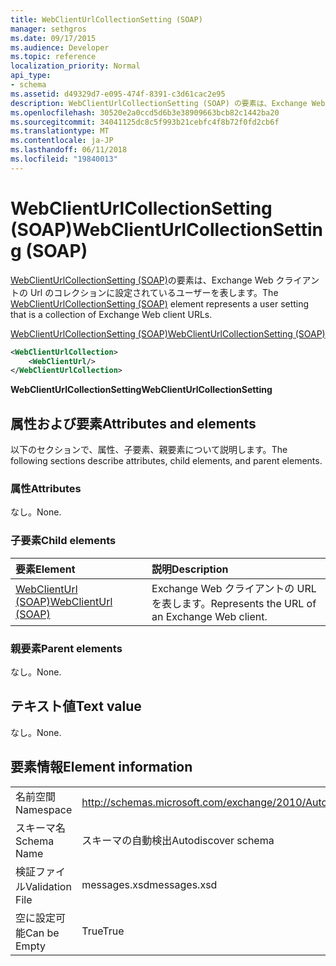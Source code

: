 ```yaml
---
title: WebClientUrlCollectionSetting (SOAP)
manager: sethgros
ms.date: 09/17/2015
ms.audience: Developer
ms.topic: reference
localization_priority: Normal
api_type:
- schema
ms.assetid: d49329d7-e095-474f-8391-c3d61cac2e95
description: WebClientUrlCollectionSetting (SOAP) の要素は、Exchange Web クライアントの Url のコレクションに設定されているユーザーを表します。
ms.openlocfilehash: 30520e2a0ccd5d6b3e38909663bcb82c1442ba20
ms.sourcegitcommit: 34041125dc8c5f993b21cebfc4f8b72f0fd2cb6f
ms.translationtype: MT
ms.contentlocale: ja-JP
ms.lasthandoff: 06/11/2018
ms.locfileid: "19840013"
---
```

# <a name="webclienturlcollectionsetting-soap"></a><span data-ttu-id="f8eaf-103">WebClientUrlCollectionSetting (SOAP)</span><span class="sxs-lookup"><span data-stu-id="f8eaf-103">WebClientUrlCollectionSetting (SOAP)</span></span>

<span data-ttu-id="f8eaf-104">[WebClientUrlCollectionSetting (SOAP)](webclienturlcollectionsetting-soap.md)の要素は、Exchange Web クライアントの Url のコレクションに設定されているユーザーを表します。</span><span class="sxs-lookup"><span data-stu-id="f8eaf-104">The [WebClientUrlCollectionSetting (SOAP)](webclienturlcollectionsetting-soap.md) element represents a user setting that is a collection of Exchange Web client URLs.</span></span> 
  
[<span data-ttu-id="f8eaf-105">WebClientUrlCollectionSetting (SOAP)</span><span class="sxs-lookup"><span data-stu-id="f8eaf-105">WebClientUrlCollectionSetting (SOAP)</span></span>](webclienturlcollectionsetting-soap.md)
  
```XML
<WebClientUrlCollection>
    <WebClientUrl/>
</WebClientUrlCollection>
```

 <span data-ttu-id="f8eaf-106">**WebClientUrlCollectionSetting**</span><span class="sxs-lookup"><span data-stu-id="f8eaf-106">**WebClientUrlCollectionSetting**</span></span>
## <a name="attributes-and-elements"></a><span data-ttu-id="f8eaf-107">属性および要素</span><span class="sxs-lookup"><span data-stu-id="f8eaf-107">Attributes and elements</span></span>

<span data-ttu-id="f8eaf-108">以下のセクションで、属性、子要素、親要素について説明します。</span><span class="sxs-lookup"><span data-stu-id="f8eaf-108">The following sections describe attributes, child elements, and parent elements.</span></span>
  
### <a name="attributes"></a><span data-ttu-id="f8eaf-109">属性</span><span class="sxs-lookup"><span data-stu-id="f8eaf-109">Attributes</span></span>

<span data-ttu-id="f8eaf-110">なし。</span><span class="sxs-lookup"><span data-stu-id="f8eaf-110">None.</span></span>
  
### <a name="child-elements"></a><span data-ttu-id="f8eaf-111">子要素</span><span class="sxs-lookup"><span data-stu-id="f8eaf-111">Child elements</span></span>

|<span data-ttu-id="f8eaf-112">**要素**</span><span class="sxs-lookup"><span data-stu-id="f8eaf-112">**Element**</span></span>|<span data-ttu-id="f8eaf-113">**説明**</span><span class="sxs-lookup"><span data-stu-id="f8eaf-113">**Description**</span></span>|
|:-----|:-----|
|[<span data-ttu-id="f8eaf-114">WebClientUrl (SOAP)</span><span class="sxs-lookup"><span data-stu-id="f8eaf-114">WebClientUrl (SOAP)</span></span>](webclienturl-soap.md) <br/> |<span data-ttu-id="f8eaf-115">Exchange Web クライアントの URL を表します。</span><span class="sxs-lookup"><span data-stu-id="f8eaf-115">Represents the URL of an Exchange Web client.</span></span>  <br/> |
   
### <a name="parent-elements"></a><span data-ttu-id="f8eaf-116">親要素</span><span class="sxs-lookup"><span data-stu-id="f8eaf-116">Parent elements</span></span>

<span data-ttu-id="f8eaf-117">なし。</span><span class="sxs-lookup"><span data-stu-id="f8eaf-117">None.</span></span>
  
## <a name="text-value"></a><span data-ttu-id="f8eaf-118">テキスト値</span><span class="sxs-lookup"><span data-stu-id="f8eaf-118">Text value</span></span>

<span data-ttu-id="f8eaf-119">なし。</span><span class="sxs-lookup"><span data-stu-id="f8eaf-119">None.</span></span>
  
## <a name="element-information"></a><span data-ttu-id="f8eaf-120">要素情報</span><span class="sxs-lookup"><span data-stu-id="f8eaf-120">Element information</span></span>

|||
|:-----|:-----|
|<span data-ttu-id="f8eaf-121">名前空間</span><span class="sxs-lookup"><span data-stu-id="f8eaf-121">Namespace</span></span>  <br/> |http://schemas.microsoft.com/exchange/2010/Autodiscover  <br/> |
|<span data-ttu-id="f8eaf-122">スキーマ名</span><span class="sxs-lookup"><span data-stu-id="f8eaf-122">Schema Name</span></span>  <br/> |<span data-ttu-id="f8eaf-123">スキーマの自動検出</span><span class="sxs-lookup"><span data-stu-id="f8eaf-123">Autodiscover schema</span></span>  <br/> |
|<span data-ttu-id="f8eaf-124">検証ファイル</span><span class="sxs-lookup"><span data-stu-id="f8eaf-124">Validation File</span></span>  <br/> |<span data-ttu-id="f8eaf-125">messages.xsd</span><span class="sxs-lookup"><span data-stu-id="f8eaf-125">messages.xsd</span></span>  <br/> |
|<span data-ttu-id="f8eaf-126">空に設定可能</span><span class="sxs-lookup"><span data-stu-id="f8eaf-126">Can be Empty</span></span>  <br/> |<span data-ttu-id="f8eaf-127">True</span><span class="sxs-lookup"><span data-stu-id="f8eaf-127">True</span></span>  <br/> |
   

